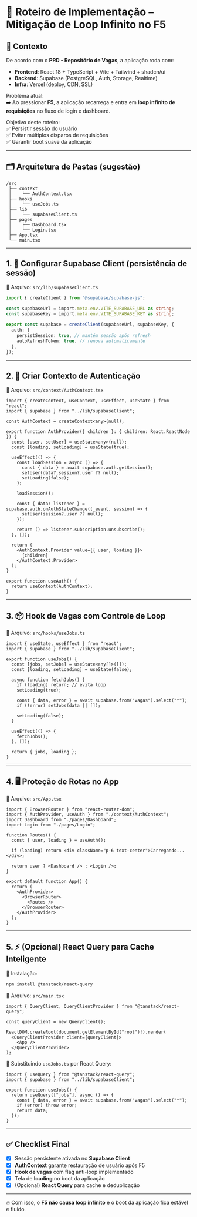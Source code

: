 # 🚀 Roteiro de Implementação – Mitigação de Loop Infinito no F5

## 📌 Contexto
De acordo com o **PRD - Repositório de Vagas**, a aplicação roda com:
- **Frontend**: React 18 + TypeScript + Vite + Tailwind + shadcn/ui  
- **Backend**: Supabase (PostgreSQL, Auth, Storage, Realtime)  
- **Infra**: Vercel (deploy, CDN, SSL)  

Problema atual:  
➡️ Ao pressionar **F5**, a aplicação recarrega e entra em **loop infinito de requisições** no fluxo de login e dashboard.  

Objetivo deste roteiro:  
✅ Persistir sessão do usuário  
✅ Evitar múltiplos disparos de requisições  
✅ Garantir boot suave da aplicação  

---

## 🗂️ Arquitetura de Pastas (sugestão)

```plaintext
/src
 ├── context
 │    └── AuthContext.tsx
 ├── hooks
 │    └── useJobs.ts
 ├── lib
 │    └── supabaseClient.ts
 ├── pages
 │    ├── Dashboard.tsx
 │    └── Login.tsx
 ├── App.tsx
 └── main.tsx
```

---

## 1. 🔑 Configurar Supabase Client (persistência de sessão)

📌 Arquivo: `src/lib/supabaseClient.ts`

```ts
import { createClient } from "@supabase/supabase-js";

const supabaseUrl = import.meta.env.VITE_SUPABASE_URL as string;
const supabaseKey = import.meta.env.VITE_SUPABASE_KEY as string;

export const supabase = createClient(supabaseUrl, supabaseKey, {
  auth: {
    persistSession: true, // mantém sessão após refresh
    autoRefreshToken: true, // renova automaticamente
  },
});
```

---

## 2. 👤 Criar Contexto de Autenticação

📌 Arquivo: `src/context/AuthContext.tsx`

```tsx
import { createContext, useContext, useEffect, useState } from "react";
import { supabase } from "../lib/supabaseClient";

const AuthContext = createContext<any>(null);

export function AuthProvider({ children }: { children: React.ReactNode }) {
  const [user, setUser] = useState<any>(null);
  const [loading, setLoading] = useState(true);

  useEffect(() => {
    const loadSession = async () => {
      const { data } = await supabase.auth.getSession();
      setUser(data?.session?.user ?? null);
      setLoading(false);
    };

    loadSession();

    const { data: listener } = supabase.auth.onAuthStateChange((_event, session) => {
      setUser(session?.user ?? null);
    });

    return () => listener.subscription.unsubscribe();
  }, []);

  return (
    <AuthContext.Provider value={{ user, loading }}>
      {children}
    </AuthContext.Provider>
  );
}

export function useAuth() {
  return useContext(AuthContext);
}
```

---

## 3. 📦 Hook de Vagas com Controle de Loop

📌 Arquivo: `src/hooks/useJobs.ts`

```tsx
import { useState, useEffect } from "react";
import { supabase } from "../lib/supabaseClient";

export function useJobs() {
  const [jobs, setJobs] = useState<any[]>([]);
  const [loading, setLoading] = useState(false);

  async function fetchJobs() {
    if (loading) return; // evita loop
    setLoading(true);

    const { data, error } = await supabase.from("vagas").select("*");
    if (!error) setJobs(data || []);

    setLoading(false);
  }

  useEffect(() => {
    fetchJobs();
  }, []);

  return { jobs, loading };
}
```

---

## 4. 🖥️ Proteção de Rotas no App

📌 Arquivo: `src/App.tsx`

```tsx
import { BrowserRouter } from "react-router-dom";
import { AuthProvider, useAuth } from "./context/AuthContext";
import Dashboard from "./pages/Dashboard";
import Login from "./pages/Login";

function Routes() {
  const { user, loading } = useAuth();

  if (loading) return <div className="p-6 text-center">Carregando...</div>;

  return user ? <Dashboard /> : <Login />;
}

export default function App() {
  return (
    <AuthProvider>
      <BrowserRouter>
        <Routes />
      </BrowserRouter>
    </AuthProvider>
  );
}
```

---

## 5. ⚡ (Opcional) React Query para Cache Inteligente

📌 Instalação:

```bash
npm install @tanstack/react-query
```

📌 Arquivo: `src/main.tsx`

```tsx
import { QueryClient, QueryClientProvider } from "@tanstack/react-query";

const queryClient = new QueryClient();

ReactDOM.createRoot(document.getElementById("root")!).render(
  <QueryClientProvider client={queryClient}>
    <App />
  </QueryClientProvider>
);
```

📌 Substituindo `useJobs.ts` por React Query:

```tsx
import { useQuery } from "@tanstack/react-query";
import { supabase } from "../lib/supabaseClient";

export function useJobs() {
  return useQuery(["jobs"], async () => {
    const { data, error } = await supabase.from("vagas").select("*");
    if (error) throw error;
    return data;
  });
}
```

---

## ✅ Checklist Final

- [x] Sessão persistente ativada no **Supabase Client**  
- [x] **AuthContext** garante restauração de usuário após F5  
- [x] **Hook de vagas** com flag anti-loop implementado  
- [x] Tela de **loading** no boot da aplicação  
- [x] (Opcional) **React Query** para cache e deduplicação  

---

🔥 Com isso, o **F5 não causa loop infinito** e o boot da aplicação fica estável e fluido.
